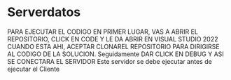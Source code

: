 # Serverdatos


PARA EJECUTAR EL CODIGO EN PRIMER LUGAR, VAS A ABRIR EL REPOSITORIO, CLICK EN CODE Y LE DA ABRIR EN VISUAL STUDIO 2022
CUANDO ESTA AHI, ACEPTAR CLONAREL REPOSITORIO PARA DIRIGIRSE AL CODIGO DE LA SOLUCION.
Seguidamente DAR CLICK EN DEBUG Y ASI SE CONECTARA EL SERVIDOR
Este servidor se debe ejecutar antes de ejecutar el Cliente
